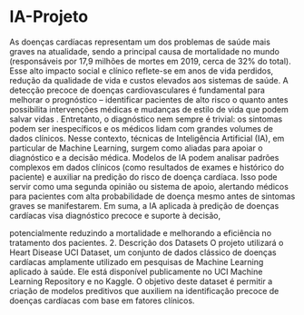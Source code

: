 # IA-Projeto

As doenças cardíacas representam um dos problemas de saúde mais graves na atualidade,
sendo a principal causa de mortalidade no mundo (responsáveis por 17,9 milhões de mortes
em 2019, cerca de 32% do total)​
. Esse alto impacto social e clínico reflete-se em anos de vida perdidos, redução da
qualidade de vida e custos elevados aos sistemas de saúde. A detecção precoce de
doenças cardiovasculares é fundamental para melhorar o prognóstico – identificar
pacientes de alto risco o quanto antes possibilita intervenções médicas e mudanças
de estilo de vida que podem salvar vidas​
. Entretanto, o diagnóstico nem sempre é trivial: os sintomas podem ser inespecíficos e
os médicos lidam com grandes volumes de dados clínicos.
Nesse contexto, técnicas de Inteligência Artificial (IA), em particular de Machine Learning,
surgem como aliadas para apoiar o diagnóstico e a decisão médica. Modelos de IA podem
analisar padrões complexos em dados clínicos (como resultados de exames e histórico do
paciente) e auxiliar na predição do risco de doença cardíaca. Isso pode servir como uma
segunda opinião ou sistema de apoio, alertando médicos para pacientes com alta
probabilidade de doença mesmo antes de sintomas graves se manifestarem. Em suma, a IA
aplicada à predição de doenças cardíacas visa diagnóstico precoce e suporte à decisão,

potencialmente reduzindo a mortalidade e melhorando a eficiência no tratamento dos
pacientes.
2. Descrição dos Datasets
O projeto utilizará o Heart Disease UCI Dataset, um conjunto de dados clássico de doenças
cardíacas amplamente utilizado em pesquisas de Machine Learning aplicado à saúde. Ele
está disponível publicamente no UCI Machine Learning Repository e no Kaggle. O objetivo
deste dataset é permitir a criação de modelos preditivos que auxiliem na identificação
precoce de doenças cardíacas com base em fatores clínicos.
